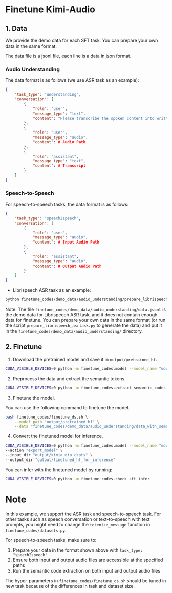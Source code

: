 # Finetune Kimi-Audio

## 1. Data

We provide the demo data for each SFT task. You can prepare your own data in the same format.

The data file is a jsonl file, each line is a data in json format.


### Audio Understanding

The data format is as follows (we use ASR task as an example):

```json
{
    "task_type": "understanding",
    "conversation": [
        {
            "role": "user",
            "message_type": "text",
            "content": "Please transcribe the spoken content into written text."
        },
        {
            "role": "user",
            "message_type": "audio",
            "content": # Audio Path
        },
        {
            "role": "assistant",
            "message_type": "text",
            "content": # Transcript
        }
    ]
}
```

### Speech-to-Speech

For speech-to-speech tasks, the data format is as follows:

```json
{
    "task_type": "speech2speech",
    "conversation": [
        {
            "role": "user",
            "message_type": "audio",
            "content": # Input Audio Path
        },
        {
            "role": "assistant",
            "message_type": "audio",
            "content": # Output Audio Path
        }
    ]
}
```

* Librispeech ASR task as an example:
``` bash
python finetune_codes/demo_data/audio_understanding/prepare_librispeech_asrtask.py --output_dir "output/data/librispeech"
```

Note: The file `finetune_codes/demo_data/audio_understanding/data.jsonl` is the demo data for Librispeech ASR task, and it does not contain enough data for finetune. You can prepare your own data in the same format (or run the script `prepare_librispeech_asrtask.py` to generate the data) and put it in the `finetune_codes/demo_data/audio_understanding/` directory.

## 2. Finetune

1. Download the pretrained model and save it in `output/pretrained_hf`.

``` bash
CUDA_VISIBLE_DEVICES=0 python -m finetune_codes.model --model_name "moonshotai/Kimi-Audio-7B" --output_dir "output/pretrained_hf"
```

2. Preprocess the data and extract the semantic tokens.
```bash
CUDA_VISIBLE_DEVICES=0 python -m finetune_codes.extract_semantic_codes --input_file "finetune_codes/demo_data/audio_understanding/data.jsonl" --output_file "finetune_codes/demo_data/audio_understanding/data_with_semantic_codes.jsonl"
```

3. Finetune the model.

You can use the following command to finetune the model.

```bash
bash finetune_codes/finetune_ds.sh \
    --model_path "output/pretrained_hf" \
    --data "finetune_codes/demo_data/audio_understanding/data_with_semantic_codes.jsonl"
```

4. Convert the finetuned model for inference.
```bash
CUDA_VISIBLE_DEVICES=0 python -m finetune_codes.model --model_name "moonshotai/Kimi-Audio-7B" \
--action "export_model" \
--input_dir "output/kimiaudio_ckpts" \
--output_dir "output/finetuned_hf_for_inference"
```

You can infer with the finetuned model by running:
```bash
CUDA_VISIBLE_DEVICES=0 python -m finetune_codes.check_sft_infer
```

# Note

In this example, we support the ASR task and speech-to-speech task. For other tasks such as speech conversation or text-to-speech with text prompts, you might need to change the `tokenize_message` function in `finetune_codes/datasets.py`.

For speech-to-speech tasks, make sure to:
1. Prepare your data in the format shown above with `task_type: "speech2speech"`
2. Ensure both input and output audio files are accessible at the specified paths
3. Run the semantic code extraction on both input and output audio files

The hyper-parameters in `finetune_codes/finetune_ds.sh` should be tuned in new task because of the differences in task and dataset size.